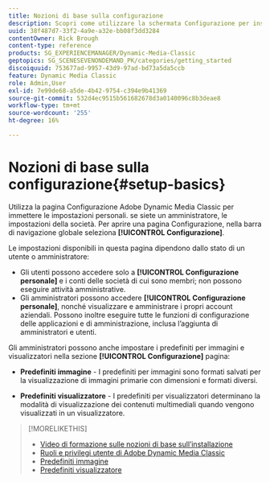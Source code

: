 ```yaml
---
title: Nozioni di base sulla configurazione
description: Scopri come utilizzare la schermata Configurazione per inserire le impostazioni personali in Adobe Dynamic Media Classic. se siete un amministratore, le impostazioni della società.
uuid: 38f487d7-33f2-4a9e-a32e-bb08f3dd3284
contentOwner: Rick Brough
content-type: reference
products: SG_EXPERIENCEMANAGER/Dynamic-Media-Classic
geptopics: SG_SCENESEVENONDEMAND_PK/categories/getting_started
discoiquuid: 753677ad-9957-43d9-97ad-bd73a5da5ccb
feature: Dynamic Media Classic
role: Admin,User
exl-id: 7e99de68-a5de-4b42-9754-c394e9b41369
source-git-commit: 532d4ec9515b561682678d3a0140096c8b3deae8
workflow-type: tm+mt
source-wordcount: '255'
ht-degree: 16%

---
```


# Nozioni di base sulla configurazione{#setup-basics}

Utilizza la pagina Configurazione Adobe Dynamic Media Classic per immettere le impostazioni personali. se siete un amministratore, le impostazioni della società. Per aprire una pagina Configurazione, nella barra di navigazione globale seleziona **[!UICONTROL Configurazione]**.

Le impostazioni disponibili in questa pagina dipendono dallo stato di un utente o amministratore:

* Gli utenti possono accedere solo a **[!UICONTROL Configurazione personale]** e i conti delle società di cui sono membri; non possono eseguire attività amministrative.
* Gli amministratori possono accedere **[!UICONTROL Configurazione personale]**, nonché visualizzare e amministrare i propri account aziendali. Possono inoltre eseguire tutte le funzioni di configurazione delle applicazioni e di amministrazione, inclusa l’aggiunta di amministratori e utenti.

Gli amministratori possono anche impostare i predefiniti per immagini e visualizzatori nella sezione **[!UICONTROL Configurazione]** pagina:

* **Predefiniti immagine** - I predefiniti per immagini sono formati salvati per la visualizzazione di immagini primarie con dimensioni e formati diversi.

* **Predefiniti visualizzatore** - I predefiniti per visualizzatori determinano la modalità di visualizzazione dei contenuti multimediali quando vengono visualizzati in un visualizzatore.

>[!MORELIKETHIS]
>
>* [Video di formazione sulle nozioni di base sull’installazione](https://s7d5.scene7.com/s7viewers/html5/VideoViewer.html?videoserverurl=https://s7d5.scene7.com/is/content/&amp;emailurl=https://s7d5.scene7.com/s7/emailFriend&amp;serverUrl=https://s7d5.scene7.com/is/image/&amp;config=Scene7SharedAssets/Universal_HTML5_Video&amp;contenturl=https://s7d5.scene7.com/skins/&amp;asset=S7tutorials/573_Setup%20Basics_converted%20renamed_Getting%20Started-AVS)
>* [Ruoli e privilegi utente di Adobe Dynamic Media Classic](administration-setup.md#user_administration)
>* [Predefiniti immagine](application-setup.md#image_presets)
>* [Predefiniti visualizzatore](application-setup.md#viewer_presets)

